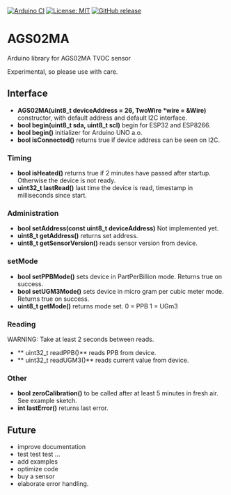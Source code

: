 [![Arduino CI](https://github.com/RobTillaart/AGS02MA/workflows/Arduino%20CI/badge.svg)](https://github.com/marketplace/actions/arduino_ci)
[![License: MIT](https://img.shields.io/badge/license-MIT-green.svg)](https://github.com/RobTillaart/AGS02MA/blob/master/LICENSE)
[![GitHub release](https://img.shields.io/github/release/RobTillaart/AGS02MA.svg?maxAge=3600)](https://github.com/RobTillaart/AGS02MA/releases)

# AGS02MA

Arduino library for AGS02MA TVOC sensor

Experimental, so please use with care.


## Interface

- **AGS02MA(uint8_t deviceAddress = 26, TwoWire \*wire = &Wire)** constructor, with default address and default I2C interface.
- **bool begin(uint8_t sda, uint8_t scl)** begin for ESP32 and ESP8266.
- **bool begin()** initializer for Arduino UNO a.o.
- **bool isConnected()** returns true if device address can be seen on I2C.


### Timing

- **bool isHeated()** returns true if 2 minutes have passed after startup. 
Otherwise the device is not ready.
- **uint32_t lastRead()** last time the device is read, timestamp in milliseconds since start.


### Administration

- **bool setAddress(const uint8_t deviceAddress)** Not implemented yet.
- **uint8_t getAddress()** returns set address.
- **uint8_t getSensorVersion()** reads sensor version from device.


### setMode

- **bool setPPBMode()** sets device in PartPerBillion mode. Returns true on success.
- **bool setUGM3Mode()** sets device in micro gram per cubic meter mode. Returns true on success.
- **uint8_t getMode()** returns mode set. 0 = PPB 1 = UGm3


### Reading

WARNING: Take at least 2 seconds between reads.

- ** uint32_t readPPB()** reads PPB from device. 
- ** uint32_t readUGM3()** reads current value from device. 


### Other

- **bool zeroCalibration()** to be called after at least 5 minutes in fresh air. 
See example sketch.
- **int lastError()** returns last error.


## Future

- improve documentation
- test test test ...
- add examples
- optimize code 
- buy a sensor
- elaborate error handling.


